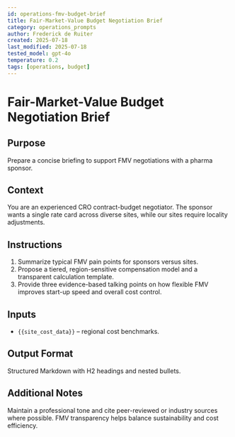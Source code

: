 ```yaml
---
id: operations-fmv-budget-brief
title: Fair-Market-Value Budget Negotiation Brief
category: operations_prompts
author: Frederick de Ruiter
created: 2025-07-18
last_modified: 2025-07-18
tested_model: gpt-4o
temperature: 0.2
tags: [operations, budget]
---
```


# Fair-Market-Value Budget Negotiation Brief

## Purpose

Prepare a concise briefing to support FMV negotiations with a pharma sponsor.

## Context

You are an experienced CRO contract-budget negotiator. The sponsor wants a single rate card across diverse sites, while our sites require locality adjustments.

## Instructions

1. Summarize typical FMV pain points for sponsors versus sites.
2. Propose a tiered, region-sensitive compensation model and a transparent calculation template.
3. Provide three evidence-based talking points on how flexible FMV improves start-up speed and overall cost control.

## Inputs

- `{{site_cost_data}}` – regional cost benchmarks.

## Output Format

Structured Markdown with H2 headings and nested bullets.

## Additional Notes

Maintain a professional tone and cite peer-reviewed or industry sources where possible. FMV transparency helps balance sustainability and cost efficiency.
